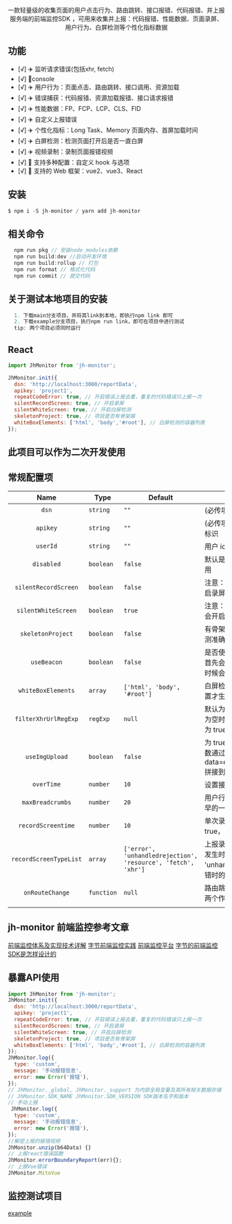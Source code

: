<div align="center">
    <a href="#" target="_blank">
    </a>
    <p>
    一款轻量级的收集页面的用户点击行为、路由跳转、接口报错、代码报错、并上报服务端的前端监控SDK
    ，可用来收集并上报：代码报错、性能数据、页面录屏、用户行为、白屏检测等个性化指标数据</p>
</div>

## 功能
- [√] ✈️ 监听请求错误(包括xhr, fetch)
- [√] 🔨console
- [√] ✈️ 用户行为：页面点击、路由跳转、接口调用、资源加载
- [√] ✈️ 错误捕获：代码报错、资源加载报错、接口请求报错
- [√] ✈️ 性能数据：FP、FCP、LCP、CLS、FID
- [√] ✈️ 自定义上报错误
- [√] ✈️ 个性化指标：Long Task、Memory 页面内存、首屏加载时间
- [√] ✈️ 白屏检测：检测页面打开后是否一直白屏
- [√] ✈️ 视频录制：录制页面报错视频
- [√] 🚀 支持多种配置：自定义 hook 与选项
- [√] 🚀 支持的 Web 框架：vue2、vue3、React

## 安装

```javascript
$ npm i -S jh-monitor / yarn add jh-monitor
```

## 相关命令
```javascript
  npm run pkg // 安装node_modules依赖
  npm run build:dev //启动开发环境
  npm run build:rollup // 打包
  npm run format // 格式化代码
  npm run commit // 提交代码
```
## 关于测试本地项目的安装
```javascript
  1. 下载main分支项目，并将其link到本地，即执行npm link 即可
  2. 下载example分支项目，执行npm run link，即可在项目中进行测试
  tip: 两个项目必须同时运行
```


## React

```javascript
import JhMonitor from 'jh-monitor';

JhMonitor.init({
  dsn: 'http://localhost:3000/reportData',
  apikey: 'project1',
  repeatCodeError: true, // 开启错误上报去重，重复的代码错误只上报一次
  silentRecordScreen: true, // 开启录屏
  silentWhiteScreen: true, // 开启白屏检测
  skeletonProject: true, // 项目是否有骨架屏
  whiteBoxElements: ['html', 'body','#root'], // 白屏检测的容器列表
});
```

## 此项目可以作为二次开发使用

## 常规配置项

|          Name          | Type       | Default                                                       | Description                                                                                                                                                                                                             |
| :--------------------: | ---------- | ------------------------------------------------------------- | ----------------------------------------------------------------------------------------------------------------------------------------------------------------------------------------------------------------------- |
|         `dsn`          | `string`   | `""`                                                          | (必传项) 上报接口的地址，post 方法                                                                                                                                                                                      |
|        `apikey`        | `string`   | `""`                                                          | (必传项) 每个项目对应一个 apikey，唯一标识                                                                                                                                                                              |
|        `userId`        | `string`   | `""`                                                          | 用户 id                                                                                                                                                                                                                 |
|       `disabled`       | `boolean`  | `false`                                                       | 默认是开启 SDK，为 true 时，会将 sdk 禁用                                                                                                                                                                               |
|  `silentRecordScreen`  | `boolean`  | `false`                                                       | 注意：默认不会开启录屏，为 true 时，开启录屏                                                                                                                                                                            |
|  `silentWhiteScreen`   | `boolean`  | `true`                                                       | 注意：默认开启白屏检测，为 false 时，不会开启检测                                                                                                                                                                        |
|   `skeletonProject`    | `boolean`  | `false`                                                       | 有骨架屏的项目建议设为 true，提高白屏检测准确性
|   `useBeacon`    | `boolean`  | `false`                                                       | 是否使用beacon上报数据，如果其开启，首先会使用boacon上报，当存在兼容性的时候会使用ajax或者img上报                                                                                                                                                                       |
|   `whiteBoxElements`   | `array`    | `['html', 'body', '#root']`                           | 白屏检测的容器列表，开启白屏检测后该设置才生效                                                                                                                                                                          |
|  `filterXhrUrlRegExp`  | `regExp`   | `null`                                                        | 默认为空，所有的接口请求都会被监听，不为空时，filterXhrUrlRegExp.test(xhr.url)为 true 时过滤指定的接口                                                                                                                  |
|     `useImgUpload`     | `boolean`  | `false`                                                       | 为 true 时，使用图片打点上报的方式，参数通过 data=encodeURIComponent(reportData) 拼接到 url 上，默认为 false                                                                                                            |                                                                                                                                                                                       |
|       `overTime`       | `number`   | `10`                                                          | 设置接口超时时长，默认 10s                                                                                                                                                                                              |
|    `maxBreadcrumbs`    | `number`   | `20`                                                          | 用户行为存放的最大容量，超过 20 条，最早的一条记录会被覆盖掉                                                                                                                                                            |
|   `recordScreentime`   | `number`   | `10`                                                          | 单次录屏时长，silentRecordScreen 设为 true， 开启录屏后该设置才有效                                                                                                                                                     |
| `recordScreenTypeList` | `array`    | `['error', 'unhandledrejection', 'resource', 'fetch', 'xhr']` | 上报录屏的错误列表，默认会上报所有错误发生时的录屏信息，如设置 ['error', 'unhandledrejection'] 则只会上报代码报错时的录屏                                                                                               |
| `onRouteChange` | `function` | `null`                                                        | 路由跳转之后的回调函数，会返回from,to两个作为函数参数
                         |

## jh-monitor 前端监控参考文章
[前端监控体系及实现技术详解](https://juejin.cn/post/6936562262480158728#heading-16)
[字节前端监控实践](https://juejin.cn/post/7195496297150709821#comment)
[前端监控平台](https://juejin.cn/post/6862559324632252430#comment)
[字节的前端监控SDK是怎样设计的](https://juejin.cn/post/7125622436669685774)


## 暴露API使用

```javascript
import JhMonitor from 'jh-monitor';
JhMonitor.init({
  dsn: 'http://localhost:3000/reportData',
  apikey: 'project1',
  repeatCodeError: true, // 开启错误上报去重，重复的代码错误只上报一次
  silentRecordScreen: true, // 开启录屏
  silentWhiteScreen: true, // 开启白屏检测
  skeletonProject: true, // 项目是否有骨架屏
  whiteBoxElements: ['html', 'body','#root'], // 白屏检测的容器列表
});
JhMonitor.log({
  type: 'custom',
  message: '手动报错信息',
  error: new Error('报错'),
});
// JhMonitor._global, JhMonitor._support 为内部全局变量及其所有相关数据存储
// JhMonitor.SDK_NAME JhMonitor.SDK_VERSION SDK版本名字和版本
// 手动上报
 JhMonitor.log({
  type: 'custom',
  message: '手动报错信息',
  error: new Error('报错'),
});
//解密上报的报错视频
JhMonitor.unzip(b64Data) {}
// 上报react错误函数
JhMonitor.errorBoundaryReport(err){};
// 上报Vue错误
JhMonitor.MitoVue
```

## 监控测试项目
[example](https://github.com/jiudehuiyi/jh-monitor/tree/example)
